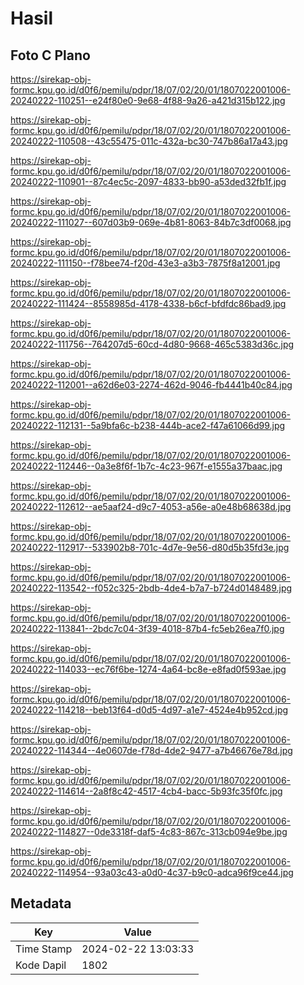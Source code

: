 # Hasil

## Foto C Plano

https://sirekap-obj-formc.kpu.go.id/d0f6/pemilu/pdpr/18/07/02/20/01/1807022001006-20240222-110251--e24f80e0-9e68-4f88-9a26-a421d315b122.jpg

https://sirekap-obj-formc.kpu.go.id/d0f6/pemilu/pdpr/18/07/02/20/01/1807022001006-20240222-110508--43c55475-011c-432a-bc30-747b86a17a43.jpg

https://sirekap-obj-formc.kpu.go.id/d0f6/pemilu/pdpr/18/07/02/20/01/1807022001006-20240222-110901--87c4ec5c-2097-4833-bb90-a53ded32fb1f.jpg

https://sirekap-obj-formc.kpu.go.id/d0f6/pemilu/pdpr/18/07/02/20/01/1807022001006-20240222-111027--607d03b9-069e-4b81-8063-84b7c3df0068.jpg

https://sirekap-obj-formc.kpu.go.id/d0f6/pemilu/pdpr/18/07/02/20/01/1807022001006-20240222-111150--f78bee74-f20d-43e3-a3b3-7875f8a12001.jpg

https://sirekap-obj-formc.kpu.go.id/d0f6/pemilu/pdpr/18/07/02/20/01/1807022001006-20240222-111424--8558985d-4178-4338-b6cf-bfdfdc86bad9.jpg

https://sirekap-obj-formc.kpu.go.id/d0f6/pemilu/pdpr/18/07/02/20/01/1807022001006-20240222-111756--764207d5-60cd-4d80-9668-465c5383d36c.jpg

https://sirekap-obj-formc.kpu.go.id/d0f6/pemilu/pdpr/18/07/02/20/01/1807022001006-20240222-112001--a62d6e03-2274-462d-9046-fb4441b40c84.jpg

https://sirekap-obj-formc.kpu.go.id/d0f6/pemilu/pdpr/18/07/02/20/01/1807022001006-20240222-112131--5a9bfa6c-b238-444b-ace2-f47a61066d99.jpg

https://sirekap-obj-formc.kpu.go.id/d0f6/pemilu/pdpr/18/07/02/20/01/1807022001006-20240222-112446--0a3e8f6f-1b7c-4c23-967f-e1555a37baac.jpg

https://sirekap-obj-formc.kpu.go.id/d0f6/pemilu/pdpr/18/07/02/20/01/1807022001006-20240222-112612--ae5aaf24-d9c7-4053-a56e-a0e48b68638d.jpg

https://sirekap-obj-formc.kpu.go.id/d0f6/pemilu/pdpr/18/07/02/20/01/1807022001006-20240222-112917--533902b8-701c-4d7e-9e56-d80d5b35fd3e.jpg

https://sirekap-obj-formc.kpu.go.id/d0f6/pemilu/pdpr/18/07/02/20/01/1807022001006-20240222-113542--f052c325-2bdb-4de4-b7a7-b724d0148489.jpg

https://sirekap-obj-formc.kpu.go.id/d0f6/pemilu/pdpr/18/07/02/20/01/1807022001006-20240222-113841--2bdc7c04-3f39-4018-87b4-fc5eb26ea7f0.jpg

https://sirekap-obj-formc.kpu.go.id/d0f6/pemilu/pdpr/18/07/02/20/01/1807022001006-20240222-114033--ec76f6be-1274-4a64-bc8e-e8fad0f593ae.jpg

https://sirekap-obj-formc.kpu.go.id/d0f6/pemilu/pdpr/18/07/02/20/01/1807022001006-20240222-114218--beb13f64-d0d5-4d97-a1e7-4524e4b952cd.jpg

https://sirekap-obj-formc.kpu.go.id/d0f6/pemilu/pdpr/18/07/02/20/01/1807022001006-20240222-114344--4e0607de-f78d-4de2-9477-a7b46676e78d.jpg

https://sirekap-obj-formc.kpu.go.id/d0f6/pemilu/pdpr/18/07/02/20/01/1807022001006-20240222-114614--2a8f8c42-4517-4cb4-bacc-5b93fc35f0fc.jpg

https://sirekap-obj-formc.kpu.go.id/d0f6/pemilu/pdpr/18/07/02/20/01/1807022001006-20240222-114827--0de3318f-daf5-4c83-867c-313cb094e9be.jpg

https://sirekap-obj-formc.kpu.go.id/d0f6/pemilu/pdpr/18/07/02/20/01/1807022001006-20240222-114954--93a03c43-a0d0-4c37-b9c0-adca96f9ce44.jpg


## Metadata

| Key        | Value               |
| ---------- | ------------------- |
| Time Stamp | 2024-02-22 13:03:33 |
| Kode Dapil | 1802                |



